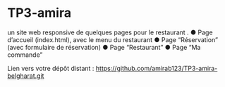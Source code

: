 # TP3-amira
un site web responsive de quelques pages pour le restaurant  .
● Page d’accueil (index.html), avec le menu du restaurant
● Page “Réservation” (avec formulaire de réservation)
● Page “Restaurant”
● Page “Ma commande”


Lien vers votre dépôt distant :
https://github.com/amirab123/TP3-amira-belgharat.git


